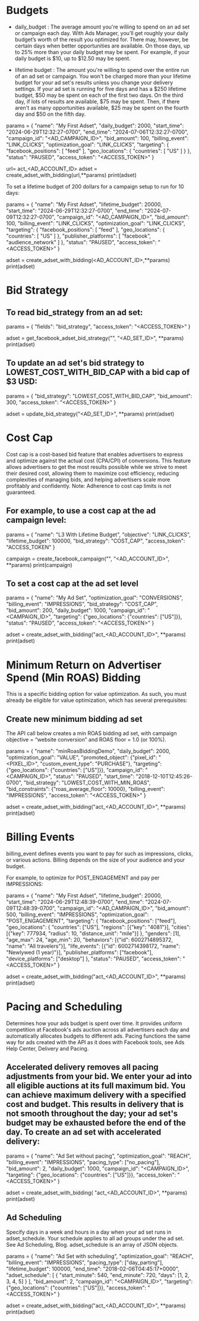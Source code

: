 

# Budgets

- daily_budget : The average amount you're willing to spend on an ad set or campaign each day. With Ads Manager, you’ll get roughly your daily budget’s worth of the result you optimized for. There may, however, be certain days when better opportunities are available. On those days, up to 25% more than your daily budget may be spent. For example, if your daily budget is $10, up to $12.50 may be spent.


- lifetime budget : The amount you're willing to spend over the entire run of an ad set or campaign. You won't be charged more than your lifetime budget for your ad set's results unless you change your delivery settings. If your ad set is running for five days and has a $250 lifetime budget, $50 may be spent on each of the first two days. On the third day, if lots of results are available, $75 may be spent. Then, if there aren't as many opportunities available, $25 may be spent on the fourth day and $50 on the fifth day.

params = {
    "name": "My First Adset",
    "daily_budget": 2000,
    "start_time": "2024-06-29T12:32:27-0700",
    "end_time": "2024-07-06T12:32:27-0700",
    "campaign_id": "<AD_CAMPAIGN_ID>",
    "bid_amount": 100,
    "billing_event": "LINK_CLICKS",
    "optimization_goal": "LINK_CLICKS",
    "targeting": {
        "facebook_positions": [
            "feed"
        ],
        "geo_locations": {
            "countries": [
                "US"
            ]
        }
    },
    "status": "PAUSED",
    "access_token": "<ACCESS_TOKEN>"
}

url= act_<AD_ACCOUNT_ID>
adset = create_adset_with_bidding(url,**params)
print(adset)





To set a lifetime budget of 200 dollars for a campaign setup to run for 10 days:



params = {
    "name": "My First Adset",
    "lifetime_budget": 20000,
    "start_time": "2024-06-29T12:32:27-0700",
    "end_time": "2024-07-09T12:32:27-0700",
    "campaign_id": "<AD_CAMPAIGN_ID>",
    "bid_amount": 100,
    "billing_event": "LINK_CLICKS",
    "optimization_goal": "LINK_CLICKS",
    "targeting": {
        "facebook_positions": [
            "feed"
        ],
        "geo_locations": {
            "countries": [
                "US"
            ]
        },
        "publisher_platforms": [
            "facebook",
            "audience_network"
        ]
    },
    "status": "PAUSED",
    "access_token": "<ACCESS_TOKEN>"
}

adset = create_adset_with_bidding(<AD_ACCOUNT_ID>,**params)
print(adset)


# Bid Strategy


## To read bid_strategy from an ad set:

params = {
    "fields": "bid_strategy",
    "access_token": "<ACCESS_TOKEN>"
}

adset = get_facebook_adset_bid_strategy("<VERSION>", "<AD_SET_ID>", **params)
print(adset)




## To update an ad set's bid strategy to LOWEST_COST_WITH_BID_CAP with a bid cap of $3 USD:


params = {
    "bid_strategy": "LOWEST_COST_WITH_BID_CAP",
    "bid_amount": 300,
    "access_token": "<ACCESS_TOKEN>"
}

adset = update_bid_strategy("<AD_SET_ID>", **params)
print(adset)


# Cost Cap
Cost cap is a cost-based bid feature that enables advertisers to express and optimize against the actual cost (CPA/CPI) of conversions. This feature allows advertisers to get the most results possible while we strive to meet their desired cost, allowing them to maximize cost efficiency, reducing complexities of managing bids, and helping advertisers scale more profitably and confidently. Note: Adherence to cost cap limits is not guaranteed.



## For example, to use a cost cap at the ad campaign level:

params = {
    "name": "L3 With Lifetime Budget",
    "objective": "LINK_CLICKS",
    "lifetime_budget": 100000,
    "bid_strategy": "COST_CAP",
    "access_token": "ACCESS_TOKEN"
}

campaign = create_facebook_campaign("<VERSION>", "<AD_ACCOUNT_ID>", **params)
print(campaign)



## To set a cost cap at the ad set level

params = {
    "name": "My Ad Set",
    "optimization_goal": "CONVERSIONS",
    "billing_event": "IMPRESSIONS",
    "bid_strategy": "COST_CAP",
    "bid_amount": 200,
    "daily_budget": 1000,
    "campaign_id": "<CAMPAIGN_ID>",
    "targeting": {"geo_locations": {"countries": ["US"]}},
    "status": "PAUSED",
    "access_token": "<ACCESS_TOKEN>"
}

adset = create_adset_with_bidding("act_<AD_ACCOUNT_ID>", **params)
print(adset)






# Minimum Return on Advertiser Spend (Min ROAS) Bidding
This is a specific bidding option for value optimization. As such, you must already be eligible for value optimization, which has several prerequisites:


## Create new minimum bidding ad set
The API call below creates a min ROAS bidding ad set, with campaign objective = “website conversion” and ROAS floor = 1.0 (or 100%).



params = {
    "name": "minRoasBiddingDemo",
    "daily_budget": 2000,
    "optimization_goal": "VALUE",
    "promoted_object": {"pixel_id": "<PIXEL_ID>", "custom_event_type": "PURCHASE"},
    "targeting": {"geo_locations": {"countries": ["US"]}},
    "campaign_id": "<CAMPAIGN_ID>",
    "status": "PAUSED",
    "start_time": "2018-12-10T12:45:26-0700",
    "bid_strategy": "LOWEST_COST_WITH_MIN_ROAS",
    "bid_constraints": {"roas_average_floor": 10000},
    "billing_event": "IMPRESSIONS",
    "access_token": "<ACCESS_TOKEN>"
}

adset = create_adset_with_bidding("act_<AD_ACCOUNT_ID>", **params)
print(adset)






# Billing Events

billing_event defines events you want to pay for such as impressions, clicks, or various actions. Billing depends on the size of your audience and your budget.



For example, to optimize for POST_ENGAGEMENT and pay per IMPRESSIONS:


params = {
    "name": "My First Adset",
    "lifetime_budget": 20000,
    "start_time": "2024-06-29T12:48:39-0700",
    "end_time": "2024-07-09T12:48:39-0700",
    "campaign_id": "<AD_CAMPAIGN_ID>",
    "bid_amount": 500,
    "billing_event": "IMPRESSIONS",
    "optimization_goal": "POST_ENGAGEMENT",
    "targeting": {
        "facebook_positions": ["feed"],
        "geo_locations": {
            "countries": ["US"],
            "regions": [{"key": "4081"}],
            "cities": [{"key": 777934, "radius": 10, "distance_unit": "mile"}]
        },
        "genders": [1],
        "age_max": 24,
        "age_min": 20,
        "behaviors": [{"id": 6002714895372, "name": "All travelers"}],
        "life_events": [{"id": 6002714398172, "name": "Newlywed (1 year)"}],
        "publisher_platforms": ["facebook"],
        "device_platforms": ["desktop"]
    },
    "status": "PAUSED",
    "access_token": "<ACCESS_TOKEN>"
}

adset = create_adset_with_bidding("act_<AD_ACCOUNT_ID>", **params)
print(adset)













# Pacing and Scheduling

Determines how your ads budget is spent over time. It provides uniform competition at Facebook's ads auction across all advertisers each day and automatically allocates budgets to different ads. Pacing functions the same way for ads created with the API as it does with Facebook tools, see Ads Help Center, Delivery and Pacing.



## Accelerated delivery removes all pacing adjustments from your bid. We enter your ad into all eligible auctions at its full maximum bid. You can achieve maximum delivery with a specified cost and budget. This results in delivery that is not smooth throughout the day; your ad set's budget may be exhausted before the end of the day. To create an ad set with accelerated delivery:

params = {
    "name": "Ad Set without pacing",
    "optimization_goal": "REACH",
    "billing_event": "IMPRESSIONS",
    "pacing_type": ["no_pacing"],
    "bid_amount": 2,
    "daily_budget": 1000,
    "campaign_id": "<CAMPAIGN_ID>",
    "targeting": {"geo_locations": {"countries": ["US"]}},
    "access_token": "<ACCESS_TOKEN>"
}

adset = create_adset_with_bidding( "act_<AD_ACCOUNT_ID>", **params)
print(adset)



## Ad Scheduling


Specify days in a week and hours in a day when your ad set runs in adset_schedule. Your schedule applies to all ad groups under the ad set. See Ad Scheduling, Blog. adset_schedule is an array of JSON objects.


params = {
    "name": "Ad Set with scheduling",
    "optimization_goal": "REACH",
    "billing_event": "IMPRESSIONS",
    "pacing_type": ["day_parting"],
    "lifetime_budget": 100000,
    "end_time": "2018-02-06T04:45:17+0000",
    "adset_schedule": [
        {
            "start_minute": 540,
            "end_minute": 720,
            "days": [1, 2, 3, 4, 5]
        }
    ],
    "bid_amount": 2,
    "campaign_id": "<CAMPAIGN_ID>",
    "targeting": {"geo_locations": {"countries": ["US"]}},
    "access_token": "<ACCESS_TOKEN>"
}

adset = create_adset_with_bidding("act_<AD_ACCOUNT_ID>", **params)
print(adset)